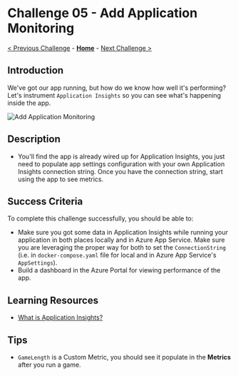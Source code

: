 # Challenge 05 - Add Application Monitoring

[< Previous Challenge](./Challenge-04.md) - **[Home](../README.md)** - [Next Challenge >](./Challenge-06.md)

## Introduction

We've got our app running, but how do we know how well it's performing? Let's instrument `Application Insights` so you can see what's happening inside the app.

![Add Application Monitoring](../docs/AddApplicationMonitoring.png)

## Description

- You'll find the app is already wired up for Application Insights, you just need to populate app settings configuration with your own Application Insights connection string. Once you have the connection string, start using the app to see metrics.

## Success Criteria

To complete this challenge successfully, you should be able to:

- Make sure you got some data in Application Insights while running your application in both places locally and in Azure App Service. Make sure you are leveraging the proper way for both to set the `ConnectionString` (i.e. in `docker-compose.yaml` file for local and in Azure App Service's `AppSettings`).
- Build a dashboard in the Azure Portal for viewing performance of the app.

## Learning Resources

- [What is Application Insights?](https://docs.microsoft.com/en-us/azure/application-insights/app-insights-overview)

## Tips

- `GameLength` is a Custom Metric, you should see it populate in the **Metrics** after you run a game.
